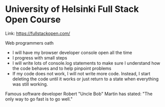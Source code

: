 # University of Helsinki Full Stack Open Course
  Link: https://fullstackopen.com/
  
  Web programmers oath
  - I will have my browser developer console open all the time
  - I progress with small steps
  - I will write lots of console.log statements to make sure I understand how the code behaves and to help pinpoint problems
  - If my code does not work, I will not write more code. Instead, I start deleting the code until it works or just return to a state when everything was still working.

  Famous software developer Robert "Uncle Bob" Martin has stated:
  "The only way to go fast is to go well."
